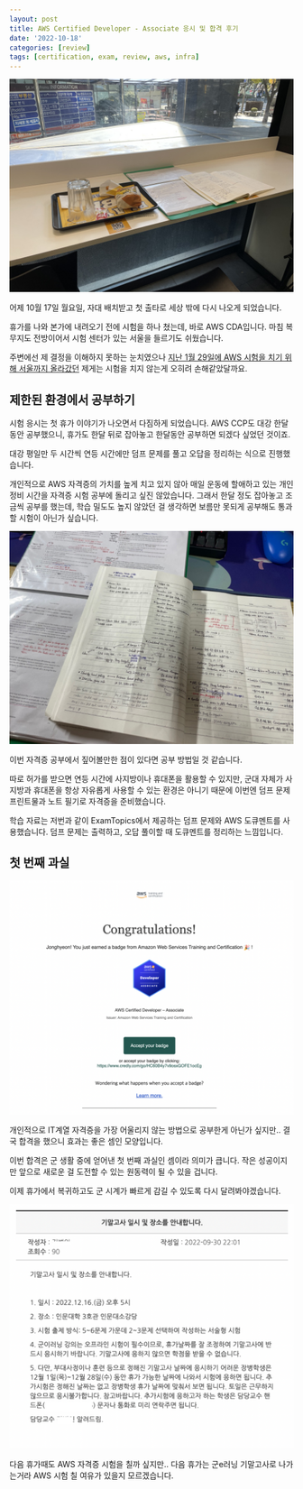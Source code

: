 ```yaml
---
layout: post
title: AWS Certified Developer - Associate 응시 및 합격 후기
date: '2022-10-18'
categories: [review]
tags: [certification, exam, review, aws, infra]
---
```


![](/static/posts/2022-10-18-aws-cda-passed/notewithlunch.jpeg)  

어제 10월 17일 월요일, 자대 배치받고 첫 출타로 세상 밖에 다시 나오게 되었습니다.  

휴가를 나와 본가에 내려오기 전에 시험을 하나 쳤는데, 바로 AWS CDA입니다. 마침 복무지도 전방이어서 시험 센터가 있는 서울을 들르기도 쉬웠습니다.  

주변에선 제 결정을 이해하지 못하는 눈치였으나 [지난 1월 29일에 AWS 시험을 치기 위해 서울까지 올라갔던](/posts/2022-01-29-aws-ccp-passed) 제게는 시험을 치지 않는게 오히려 손해같았달까요.  

## 제한된 환경에서 공부하기

시험 응시는 첫 휴가 이야기가 나오면서 다짐하게 되었습니다. AWS CCP도 대강 한달동안 공부했으니, 휴가도 한달 뒤로 잡아놓고 한달동안 공부하면 되겠다 싶었던 것이죠.  

대강 평일만 두 시간씩 연등 시간에만 덤프 문제를 풀고 오답을 정리하는 식으로 진행했습니다.  

개인적으로 AWS 자격증의 가치를 높게 치고 있지 않아 매일 운동에 할애하고 있는 개인 정비 시간을 자격증 시험 공부에 돌리고 싶진 않았습니다. 그래서 한달 정도 잡아놓고 조금씩 공부를 했는데, 학습 밀도도 높지 않았던 걸 생각하면 보름만 못되게 공부해도 통과할 시험이 아닌가 싶습니다.  

![](/static/posts/2022-10-18-aws-cda-passed/note.jpg)  

이번 자격증 공부에서 짚어볼만한 점이 있다면 공부 방법일 것 같습니다.  

따로 허가를 받으면 연등 시간에 사지방이나 휴대폰을 활용할 수 있지만, 군대 자체가 사지방과 휴대폰을 항상 자유롭게 사용할 수 있는 환경은 아니기 때문에 이번엔 덤프 문제 프린트물과 노트 필기로 자격증을 준비했습니다.  

학습 자료는 저번과 같이 ExamTopics에서 제공하는 덤프 문제와 AWS 도큐멘트를 사용했습니다. 덤프 문제는 출력하고, 오답 풀이할 때 도큐멘트를 정리하는 느낌입니다.  

## 첫 번째 과실

![](/static/posts/2022-10-18-aws-cda-passed/credlybadge.png)

개인적으로 IT계열 자격증을 가장 어울리지 않는 방법으로 공부한게 아닌가 싶지만.. 결국 합격을 했으니 효과는 좋은 셈인 모양입니다.  

이번 합격은 군 생활 중에 얻어낸 첫 번째 과실인 셈이라 의미가 큽니다. 작은 성공이지만 앞으로 새로운 걸 도전할 수 있는 원동력이 될 수 있을 겁니다.  

이제 휴가에서 복귀하고도 군 시계가 빠르게 감길 수 있도록 다시 달려봐야겠습니다.  

![](/static/posts/2022-10-18-aws-cda-passed/examnotice.png)

다음 휴가때도 AWS 자격증 시험을 칠까 싶지만.. 다음 휴가는 군e러닝 기말고사로 나가는거라 AWS 시험 칠 여유가 있을지 모르겠습니다.  
